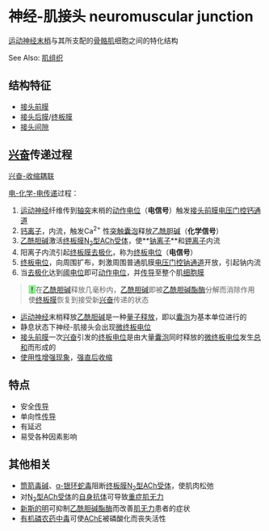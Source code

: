 # 神经-肌接头 neuromuscular junction

[运动神经](运动神经.md)[末梢](神经末梢.md)与其所支配的[骨骼肌](骨骼肌.md)细胞之间的特化结构

See Also: [肌组织](肌组织.md)

## 结构特征

- [接头前膜](接头前膜.md)
- [接头后膜](接头后膜.md)/[终板膜](终板膜.md)
- [接头间隙](接头间隙.md)

## [兴奋](兴奋.md)传递过程

[兴奋-收缩耦联](兴奋-收缩耦联.md)

[电-化学-电传递](电-化学-电传递.md)过程：
1. [运动神经](运动神经.md)纤维传到[轴突](轴突.md)末梢的[动作电位](动作电位.md)（**电信号**）触发[接头前膜](接头前膜.md)[电压门控钙通道](电压门控钙通道.md)
2. [钙离子](钙离子.md)，内流，触发Ca<sup>2+</sup> 性[突触囊泡](突触囊泡.md)释放[乙酰胆碱](乙酰胆碱.md)（**化学信号**）
3. [乙酰胆碱](乙酰胆碱.md)激活[终板膜](终板膜.md)[N<sub>2</sub>型ACh受体](N2型ACh受体.md)，使**[钠离子](钠离子.md)**和[钾离子](钾离子.md)内流
4. 阳离子内流引起[终板膜](终板膜.md)[去极化](去极化.md)，称为[终板电位](终板电位.md)（**电信号**）
5. [终板电位](终板电位.md)，向周围扩布，刺激周围普通肌膜[电压门控钠通道](电压门控钠通道.md)开放，引起钠内流
6. 当[去极化](去极化.md)达到[阈电位](阈电位.md)即可[动作电位](动作电位.md)，并[传导](传导.md)至整个肌[细胞膜](细胞膜.md)

> <mark style="background-color:lightgreen;">！</mark>在[乙酰胆碱](乙酰胆碱.md)释放几毫秒内，[乙酰胆碱](乙酰胆碱.md)即被[乙酰胆碱酯酶](乙酰胆碱酯酶.md)分解而消除作用
> 使[终板膜](终板膜.md)恢复到接受新[兴奋](兴奋.md)传递的状态

- [运动神经](运动神经.md)末梢释放[乙酰胆碱](乙酰胆碱.md)是一种[量子释放](量子释放.md)，即以[囊泡](囊泡.md)为基本单位进行的
- 静息状态下神经-肌接头会出现[微终板电位](微终板电位.md)
- [接头前膜](接头前膜.md)一次[兴奋](兴奋.md)引发的[终板电位](终板电位.md)是由大量[囊泡](囊泡.md)同时释放的[微终板电位](微终板电位.md)发生[总和](总和.md)而形成的
- [使用性增强现象](使用性增强现象.md)，[强直后收缩](强直后收缩.md)

## 特点

- 安全[传导](传导.md)
- 单向性[传导](传导.md)
- 有延迟
- 易受各种因素影响

## 其他相关

- [筒箭毒碱](筒箭毒碱.md)、[α-银环蛇毒](α-银环蛇毒.md)阻断[终板膜](终板膜.md)[N<sub>2</sub>型ACh受体](N2型ACh受体.md)，使肌肉松弛
- 对[N<sub>2</sub>型ACh受体](N2型ACh受体.md)的[自身抗体](自身抗体.md)可导致[重症肌无力](重症肌无力.md)
- [新斯的明](新斯的明.md)可抑制[乙酰胆碱酯酶](乙酰胆碱酯酶.md)而改善[肌无力](肌无力.md)患者的症状
- [有机磷农药中毒](有机磷农药中毒.md)可使[AChE](AChE.md)被磷酸化而丧失活性
